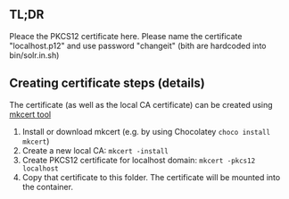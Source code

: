 ## TL;DR
Pleace the PKCS12 certificate here.
Please name the certificate "localhost.p12" and use password "changeit" (bith are hardcoded into bin/solr.in.sh)

## Creating certificate steps (details)

The certificate (as well as the local CA certificate) can be created using [mkcert tool](https://github.com/FiloSottile/mkcert)

1. Install or download mkcert (e.g. by using Chocolatey ```choco install mkcert```)
2. Create a new local CA: ```mkcert -install```
3. Create PKCS12 certificate for localhost domain: ```mkcert -pkcs12 localhost```
4. Copy that certificate to this folder. The certificate will be mounted into the container.